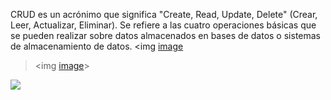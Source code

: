 CRUD es un acrónimo que significa "Create, Read, Update, Delete" (Crear, Leer, Actualizar, Eliminar). Se refiere a las cuatro operaciones básicas que se pueden realizar sobre datos almacenados en bases de datos o sistemas de almacenamiento de datos.
<img [image](https://github.com/user-attachments/assets/cf9345f0-0006-4493-bee7-aa712812729d)
><img [image](https://github.com/user-attachments/assets/e427a78f-8aaa-4e9a-a149-162aaffa8b1c)>

<img src="https://user-images.githubusercontent.com/73097560/115834477-dbab4500-a447-11eb-908a-139a6edaec5c.gif">
